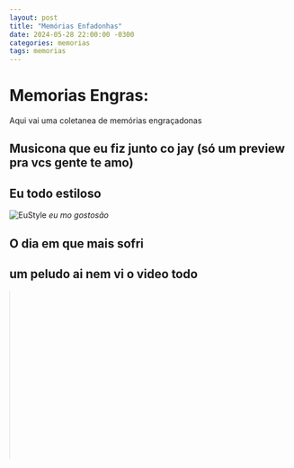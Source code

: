 ```yaml
---
layout: post
title: "Memórias Enfadonhas"
date: 2024-05-28 22:00:00 -0300
categories: memorias
tags: memorias
---
```



# Memorias Engras:

Aqui vai uma coletanea de memórias engraçadonas

## Musicona que eu fiz junto co jay (só um preview pra vcs gente te amo)


## Eu todo estiloso 

![EuStyle](https://1drv.ms/i/c/1d17967c159fdd0f/IQMRPN5iz09NSbzBTJR6e6kiAQvZckD42T22juZxAKy70s4?width=1024)
_eu mo gostosão_

## O dia em que mais sofri

## um peludo ai nem vi o video todo
<iframe src="https://1drv.ms/v/c/1d17967c159fdd0f/IQOoRJGGIZq3QY4vYeOnYXmtAcAqIEhlW8Ndwgnp79gF0ok" width="1vw" height="300" frameborder="0" scrolling="no" allowfullscreen></iframe>